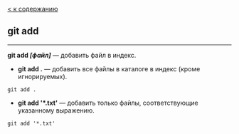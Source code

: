 [< к содержанию](./readme.md)

## git add

---

**git add *[файл]*** — добавить файл в индекс.

+ **git add .** — добавить все файлы в каталоге в индекс (кроме игнорируемых).

`git add .`

+ **git add '*.txt'** — добавить только файлы, соответствующие указанному выражению.

`git add '*.txt'`